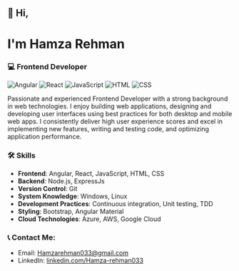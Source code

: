 ## 👋 Hi,
# I'm Hamza Rehman 
### 💻 Frontend Developer 
![Angular](https://img.shields.io/badge/-Angular-DD0031?style=flat&logo=angular&logoColor=white) ![React](https://img.shields.io/badge/-React-61DAFB?style=flat&logo=react&logoColor=white) ![JavaScript](https://img.shields.io/badge/-JavaScript-F7DF1E?style=flat&logo=javascript&logoColor=white) ![HTML](https://img.shields.io/badge/-HTML5-E34F26?style=flat&logo=html5&logoColor=white) ![CSS](https://img.shields.io/badge/-CSS3-1572B6?style=flat&logo=css3&logoColor=white)

Passionate and experienced Frontend Developer with a strong background in web technologies. I enjoy building web applications, designing and developing user interfaces using best practices for both desktop and mobile web apps. I consistently deliver high user experience scores and excel in implementing new features, writing and testing code, and optimizing application performance.

### 🛠️ Skills

- **Frontend**: Angular, React, JavaScript, HTML, CSS
- **Backend**: Node.js, ExpressJs
- **Version Control**: Git
- **System Knowledge**: Windows, Linux
- **Development Practices**: Continuous integration, Unit testing, TDD
- **Styling**: Bootstrap, Angular Material
- **Cloud Technologies**: Azure, AWS, Google Cloud

### 📞 Contact Me:
- Email: [Hamzarehman033@gmail.com](mailto:Hamzarehman033@gmail.com)
- LinkedIn: [linkedin.com/Hamza-rehman033](https://linkedin.com/Hamza-rehman033)

<!---
hamzarehman033/hamzarehman033 is a ✨ special ✨ repository because its `README.md` (this file) appears on your GitHub profile.
You can click the Preview link to take a look at your changes.
--->
